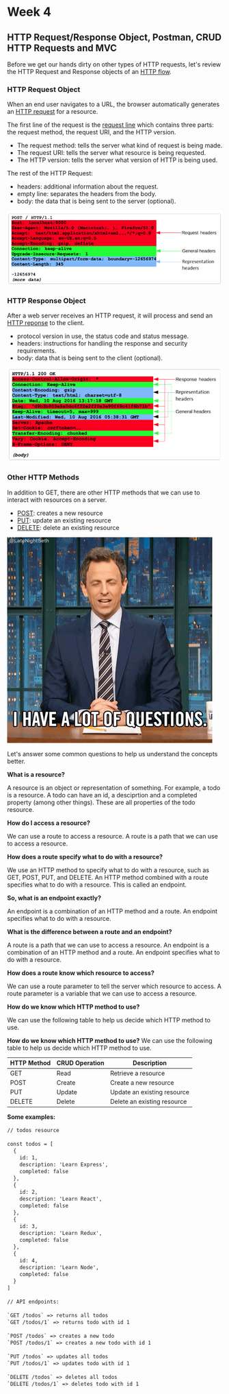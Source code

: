 # Week 4

##  HTTP Request/Response Object, Postman, CRUD HTTP Requests and MVC

Before we get our hands dirty on other types of HTTP requests, let's review the HTTP Request and Response objects of an [HTTP flow](https://developer.mozilla.org/en-US/docs/Web/HTTP/Overview#http_flow).

### HTTP Request Object

When an end user navigates to a URL, the browser automatically generates an [HTTP request](https://developer.mozilla.org/en-US/docs/Web/HTTP/Messages#http_requests) for a resource. 

The first line of the request is the [request line](https://developer.mozilla.org/en-US/docs/Web/HTTP/Messages#start_line) which contains three parts: the request method, the request URI, and the HTTP version.
  - The request method: tells the server what kind of request is being made.
  - The request URI: tells the server what resource is being requested.
  - The HTTP version: tells the server what version of HTTP is being used.

The rest of the HTTP Request:

 - headers: additional information about the request.
 - empty line: separates the headers from the body. 
 - body: the data that is being sent to the server (optional).

![http request](images/http-request.png)

### HTTP Response Object

After a web server receives an HTTP request, it will process and send an [HTTP reponse](https://developer.mozilla.org/en-US/docs/Web/HTTP/Messages#http_responses) to the client. 

 - protocol version in use, the status code and status message. 
 - headers: instructions for handling the response and security requirements. 
 - body: data that is being sent to the client (optional). 

![http response](images/http-response.png)

### Other HTTP Methods

In addition to GET, there are other HTTP methods that we can use to interact with resources on a server.

  - [POST](https://developer.mozilla.org/en-US/docs/Web/HTTP/Methods/POST): creates a new resource
  - [PUT](https://developer.mozilla.org/en-US/docs/Web/HTTP/Methods/PUT): update an existing resource
  - [DELETE](https://developer.mozilla.org/en-US/docs/Web/HTTP/Methods/DELETE): delete an existing resource

![questions](images/QA.gif)

Let's answer some common questions to help us understand the concepts better.

**What is a resource?**

A resource is an object or representation of something. For example, a todo is a resource. A todo can have an id, a desciprtion and a completed property (among other things). 
These are all properties of the todo resource. 

**How do I access a resource?**

We can use a route to access a resource. A route is a path that we can use to access a resource.

**How does a route specify what to do with a resource?**

We use an HTTP method to specify what to do with a resource, such as GET, POST, PUT, and DELETE.
An HTTP method combined with a route specifies what to do with a resource.
This is called an endpoint.

**So, what is an endpoint exactly?**

An endpoint is a combination of an HTTP method and a route. An endpoint specifies what to do with a resource.

**What is the difference between a route and an endpoint?**

A route is a path that we can use to access a resource. An endpoint is a combination of an HTTP method and a route. An endpoint specifies what to do with a resource.

**How does a route know which resource to access?**

We can use a route parameter to tell the server which resource to access. A route parameter is a variable that we can use to access a resource.

**How do we know which HTTP method to use?**

We can use the following table to help us decide which HTTP method to use.

**How do we know which HTTP method to use?**
We can use the following table to help us decide which HTTP method to use.

| HTTP Method | CRUD Operation | Description                 |
| ----------- | -------------- | --------------------------- |
| GET         | Read           | Retrieve a resource         |
| POST        | Create         | Create a new resource       |
| PUT         | Update         | Update an existing resource |
| DELETE      | Delete         | Delete an existing resource |



**Some examples:**

```
// todos resource

const todos = [
  {
    id: 1,
    description: 'Learn Express',
    completed: false
  },
  {
    id: 2,
    description: 'Learn React',
    completed: false
  },
  {
    id: 3,
    description: 'Learn Redux',
    completed: false
  },
  {
    id: 4,
    description: 'Learn Node',
    completed: false
  }
]

// API endpoints:

`GET /todos` => returns all todos
`GET /todos/1` => returns todo with id 1

`POST /todos` => creates a new todo
`POST /todos/1` => creates a new todo with id 1

`PUT /todos` => updates all todos
`PUT /todos/1` => updates todo with id 1

`DELETE /todos` => deletes all todos
`DELETE /todos/1` => deletes todo with id 1

```